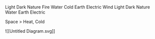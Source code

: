 

Light     Dark     Nature     Fire     Water     Cold     Earth     Electric     Wind
Light     Dark     Nature          Water          Earth     Electric     

Space > Heat, Cold



![[Untitled Diagram.svg]]